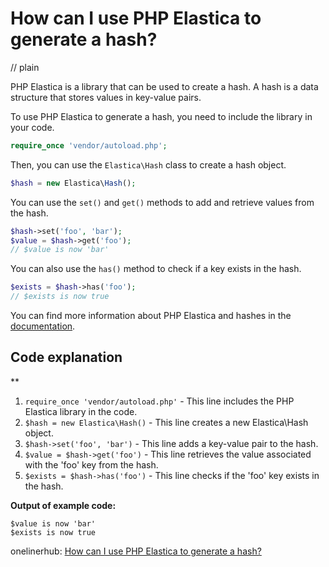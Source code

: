 # How can I use PHP Elastica to generate a hash?
// plain

PHP Elastica is a library that can be used to create a hash. A hash is a data structure that stores values in key-value pairs.

To use PHP Elastica to generate a hash, you need to include the library in your code.

```php
require_once 'vendor/autoload.php';
```

Then, you can use the `Elastica\Hash` class to create a hash object.

```php
$hash = new Elastica\Hash();
```

You can use the `set()` and `get()` methods to add and retrieve values from the hash.

```php
$hash->set('foo', 'bar');
$value = $hash->get('foo');
// $value is now 'bar'
```

You can also use the `has()` method to check if a key exists in the hash.

```php
$exists = $hash->has('foo');
// $exists is now true
```

You can find more information about PHP Elastica and hashes in the [documentation](https://www.elastica.io/docs/).

## Code explanation
**

1. `require_once 'vendor/autoload.php'` - This line includes the PHP Elastica library in the code.
2. `$hash = new Elastica\Hash()` - This line creates a new Elastica\Hash object.
3. `$hash->set('foo', 'bar')` - This line adds a key-value pair to the hash.
4. `$value = $hash->get('foo')` - This line retrieves the value associated with the 'foo' key from the hash.
5. `$exists = $hash->has('foo')` - This line checks if the 'foo' key exists in the hash.

**Output of example code:**

```
$value is now 'bar'
$exists is now true
```

onelinerhub: [How can I use PHP Elastica to generate a hash?](https://onelinerhub.com/php-elastica/how-can-i-use-php-elastica-to-generate-a-hash)